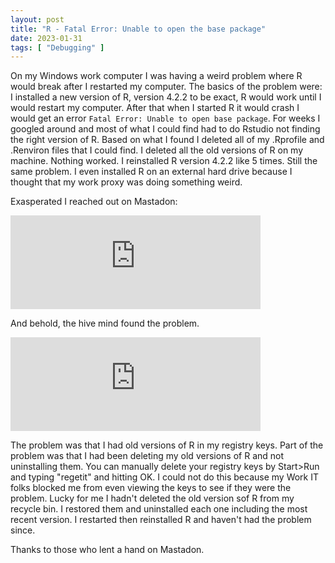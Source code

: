 ```yaml
---
layout: post
title: "R - Fatal Error: Unable to open the base package"
date: 2023-01-31
tags: [ "Debugging" ]
---
```


On my Windows work computer I was having a weird problem where R would break after I restarted my computer.  The basics of the problem were: I installed a new version of R, version 4.2.2 to be exact, R would work until I would restart my computer. After that when I started R it would crash I would get an error `Fatal Error: Unable to open base package`. For weeks I googled around and most of what I could find had to do Rstudio not finding the right version of R.  Based on what I found I deleted all of my .Rprofile and .Renviron files that I could find.  I deleted all the old versions of R on my machine. Nothing worked.  I reinstalled R version 4.2.2 like 5 times. Still the same problem.  I even installed R on an external hard drive because I thought that my work proxy was doing something weird. 

Exasperated I reached out on Mastadon: 

<iframe src="https://fosstodon.org/@mschmidty/109784504741280583/embed" class="mastodon-embed" style="max-width: 100%; border: 0" width="400" allowfullscreen="allowfullscreen"></iframe><script src="https://fosstodon.org/embed.js" async="async"></script>

And behold, the hive mind found the problem.  

<iframe src="https://fosstodon.org/@datamaps/109784868982539457/embed" class="mastodon-embed" style="max-width: 100%; border: 0" width="400" allowfullscreen="allowfullscreen"></iframe><script src="https://fosstodon.org/embed.js" async="async"></script>

The problem was that I had old versions of R in my registry keys.  Part of the problem was that I had been deleting my old versions of R and not uninstalling them.  You can manually delete your registry keys by Start>Run and typing "regetit" and hitting OK. I could not do this because my Work IT folks blocked me from even viewing the keys to see if they were the problem.  Lucky for me I hadn't deleted the old version sof R from my recycle bin.  I restored them and uninstalled each one including the most recent version.  I restarted then reinstalled R and haven't had the problem since.  

Thanks to those who lent a hand on Mastadon.


